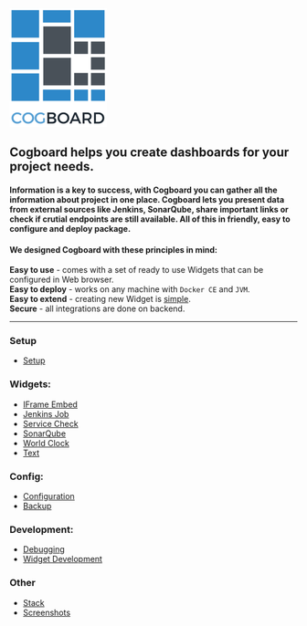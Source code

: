 ![logo](./images/logo.png)  
## **Cogboard** helps you create dashboards for your project needs.
#### Information is a key to success, with Cogboard you can gather all the information about project in one place. Cogboard lets you present data from external sources like Jenkins, SonarQube, share important links or check if crutial endpoints are still available. All of this in friendly, easy to configure and deploy package.
#### We designed Cogboard with these principles in mind:  
**Easy to use** - comes with a set of ready to use Widgets that can be configured in Web browser.  
**Easy to deploy** - works on any machine with `Docker CE` and `JVM`.  
**Easy to extend** - creating new Widget is [simple](./widget-development).  
**Secure** - all integrations are done on backend.

 ---
### Setup
* [Setup](./setup)

### Widgets:
* [IFrame Embed](./widget-iframe-embed)
* [Jenkins Job](./widget-jenkins-job)
* [Service Check](./widget-service-check)
* [SonarQube](./widget-sonarqube)
* [World Clock](./widget-world-clock)
* [Text](./widget-text)

### Config:
* [Configuration](./config)
* [Backup](./config-backup)

### Development:
* [Debugging](./debugging)
* [Widget Development](./widget-development)

### Other
* [Stack](./stack)
* [Screenshots](./screens)
